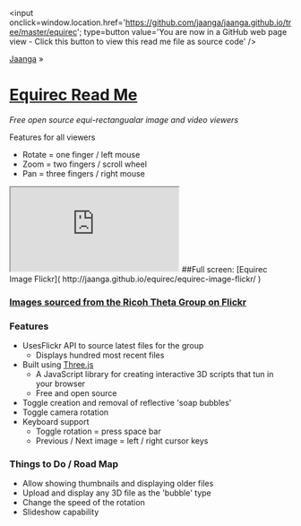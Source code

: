 ﻿<span style=display:none; >[You are now in a GitHub source code view - click this link to view this read me file as a web page]( http://jaanga.github.io/equirec/index.html "View file as a web page." ) </span>
<input onclick=window.location.href='https://github.com/jaanga/jaanga.github.io/tree/master/equirec'; type=button value='You are now in a GitHub web page view - Click this button to view this read me file as source code' />

[Jaanga]( https://github.com/jaanga/jaanga.github.io ) »

[Equirec Read Me]( http://jaanga.github.io/equirec/ )
===

_Free open source equi-rectangualar image and video viewers_


Features for all viewers

* Rotate = one finger / left mouse
* Zoom = two fingers / scroll wheel
* Pan = three fingers / right mouse

<iframe src=http://jaanga.github.io/equirec/equirec-image-flickr/ ></iframe>
##Full screen: [Equirec Image Flickr]( http://jaanga.github.io/equirec/equirec-image-flickr/ )

### [Images sourced from the Ricoh Theta Group on Flickr]( https://www.flickr.com/groups/ricohtheta/ )

### Features

* UsesFlickr API to source latest files for the group
	* Displays hundred most recent files
* Built using [Three.js]( http://threejs.org )
	* A JavaScript library for creating interactive 3D scripts that tun in your browser
	* Free and open source
* Toggle creation and removal of reflective 'soap bubbles'
* Toggle camera rotation
* Keyboard support
	* Toggle rotation = press space bar
	* Previous / Next image = left / right cursor keys


### Things to Do / Road Map

* Allow showing thumbnails and displaying older files
* Upload and display any 3D file as the 'bubble' type
* Change the speed of the rotation
* Slideshow capability

